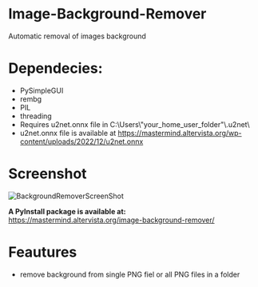 # Image-Background-Remover
Automatic removal of images background
# Dependecies:
- PySimpleGUI 
- rembg 
- PIL 
- threading
- Requires u2net.onnx file in C:\Users\\"your_home_user_folder"\\.u2net\
- u2net.onnx file is available at https://mastermind.altervista.org/wp-content/uploads/2022/12/u2net.onnx
# Screenshot
![BackgroundRemoverScreenShot](https://user-images.githubusercontent.com/76481108/206939403-87c3fceb-ff47-4ac9-8f5c-a7f91ea599d0.PNG)

**A PyInstall package is available at:** https://mastermind.altervista.org/image-background-remover/
# Feautures
- remove background from single PNG fiel or all PNG files in a folder 
